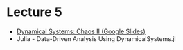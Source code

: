 # Lecture 5

* [Dynamical Systems: Chaos II (Google Slides)](https://docs.google.com/presentation/d/1RsjTtXyEpA6vwHqmHgEjH34wjuA30mj-yEmoPtca2tE/edit?usp=sharing)
* Julia - Data-Driven Analysis Using DynamicalSystems.jl
